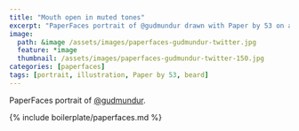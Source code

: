 ```yaml
---
title: "Mouth open in muted tones"
excerpt: "PaperFaces portrait of @gudmundur drawn with Paper by 53 on an iPad."
image: 
  path: &image /assets/images/paperfaces-gudmundur-twitter.jpg 
  feature: *image
  thumbnail: /assets/images/paperfaces-gudmundur-twitter-150.jpg
categories: [paperfaces]
tags: [portrait, illustration, Paper by 53, beard]
---
```


PaperFaces portrait of [@gudmundur](https://twitter.com/gudmundur).

{% include boilerplate/paperfaces.md %}
